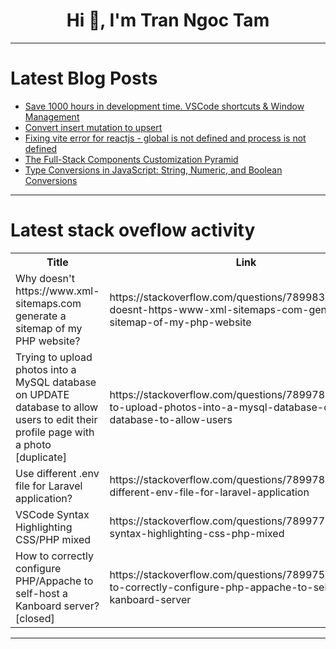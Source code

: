 <h1 align="center">Hi 👋, I'm Tran Ngoc Tam</h1>

---

# Latest Blog Posts 
<!-- BLOG-POST-LIST:START -->
- [Save 1000 hours in development time. VSCode shortcuts &amp; Window Management](https://dev.to/matowang/save-1000-hours-in-development-time-vscode-shortcuts-window-management-5198)
- [Convert insert mutation to upsert](https://dev.to/roalcantara/convert-insert-mutation-to-upsert-2n3n)
- [Fixing vite error for reactjs - global is not defined and process is not defined](https://dev.to/rajinh24/fixing-vite-error-for-reactjs-global-is-not-defined-and-process-is-not-defined-4ffo)
- [The Full-Stack Components Customization Pyramid](https://dev.to/novu/the-full-stack-components-customization-pyramid-5e72)
- [Type Conversions in JavaScript: String, Numeric, and Boolean Conversions](https://dev.to/codenextgen/type-conversions-in-javascript-string-numeric-and-boolean-conversions-3i1g)
<!-- BLOG-POST-LIST:END -->

---

# Latest stack oveflow activity
<table>
  <tr><th>Title</th><th>Link</th></tr>
  <!-- STACKOVERFLOW:START --><tr><td>Why doesn&#39;t https://www.xml-sitemaps.com generate a sitemap of my PHP website?</td><td>https://stackoverflow.com/questions/78998309/why-doesnt-https-www-xml-sitemaps-com-generate-a-sitemap-of-my-php-website</td></tr><tr><td>Trying to upload photos into a MySQL database on UPDATE database to allow users to edit their profile page with a photo [duplicate]</td><td>https://stackoverflow.com/questions/78997845/trying-to-upload-photos-into-a-mysql-database-on-update-database-to-allow-users</td></tr><tr><td>Use different .env file for Laravel application?</td><td>https://stackoverflow.com/questions/78997806/use-different-env-file-for-laravel-application</td></tr><tr><td>VSCode Syntax Highlighting CSS/PHP mixed</td><td>https://stackoverflow.com/questions/78997720/vscode-syntax-highlighting-css-php-mixed</td></tr><tr><td>How to correctly configure PHP/Appache to self-host a Kanboard server? [closed]</td><td>https://stackoverflow.com/questions/78997598/how-to-correctly-configure-php-appache-to-self-host-a-kanboard-server</td></tr><!-- STACKOVERFLOW:END -->
</table>

---



